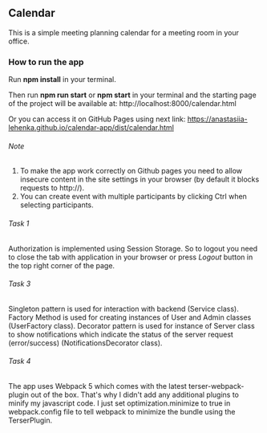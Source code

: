 ## **Calendar**

This is a simple meeting planning calendar for a meeting room in your office.

### **How to run the app**

Run **npm install** in your terminal.

Then run **npm run start** or **npm start** in your terminal and the starting page of the project will be available at: http://localhost:8000/calendar.html

Or you can access it on GitHub Pages using next link: https://anastasiia-lehenka.github.io/calendar-app/dist/calendar.html

###### Note

1. To make the app work correctly on Github pages you need to allow insecure content in the site settings in your browser (by default it blocks requests to http://).
2. You can create event with multiple participants by clicking Ctrl when selecting participants.

###### Task 1

Authorization is implemented using Session Storage. So to logout you need to close the tab with application in your browser or press _Logout_ button in the top right corner of the page.

###### Task 3

Singleton pattern is used for interaction with backend (Service class). Factory Method is used for creating instances of User and Admin classes (UserFactory class). Decorator pattern is used for instance of Server class to show notifications which indicate the status of the server request (error/success) (NotificationsDecorator class).

###### Task 4

The app uses Webpack 5 which comes with the latest terser-webpack-plugin out of the box. That's why I didn't add any additional plugins to minify my javascript code. I just set optimization.minimize to true in webpack.config file to tell webpack to minimize the bundle using the TerserPlugin.
